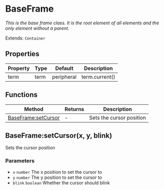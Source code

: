 # BaseFrame
_This is the base frame class. It is the root element of all elements and the only element without a parent._

Extends: `Container`

## Properties

|Property|Type|Default|Description|
|---|---|---|---|
|term|term|peripheral|term.current()|The terminal or (monitor) peripheral object to render to|

## Functions

|Method|Returns|Description|
|---|---|---|
|[BaseFrame:setCursor](#baseframe-setcursor-x-y-blink)|-|Sets the cursor position|

## BaseFrame:setCursor(x, y, blink)

Sets the cursor position

### Parameters
* `x` `number` The x position to set the cursor to
* `y` `number` The y position to set the cursor to
* `blink` `boolean` Whether the cursor should blink
